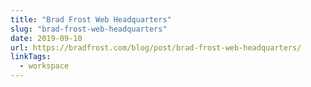 ```yaml
---
title: "Brad Frost Web Headquarters"
slug: "brad-frost-web-headquarters"
date: 2019-09-10
url: https://bradfrost.com/blog/post/brad-frost-web-headquarters/
linkTags:
  - workspace
---
```



